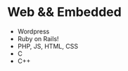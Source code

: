 # Web && Embedded
- Wordpress
- Ruby on Rails!
- PHP, JS, HTML, CSS
- C
- C++


<!---
ChristianGobin/ChristianGobin is a ✨ special ✨ repository because its `README.md` (this file) appears on your GitHub profile.
You can click the Preview link to take a look at your changes.
--->
